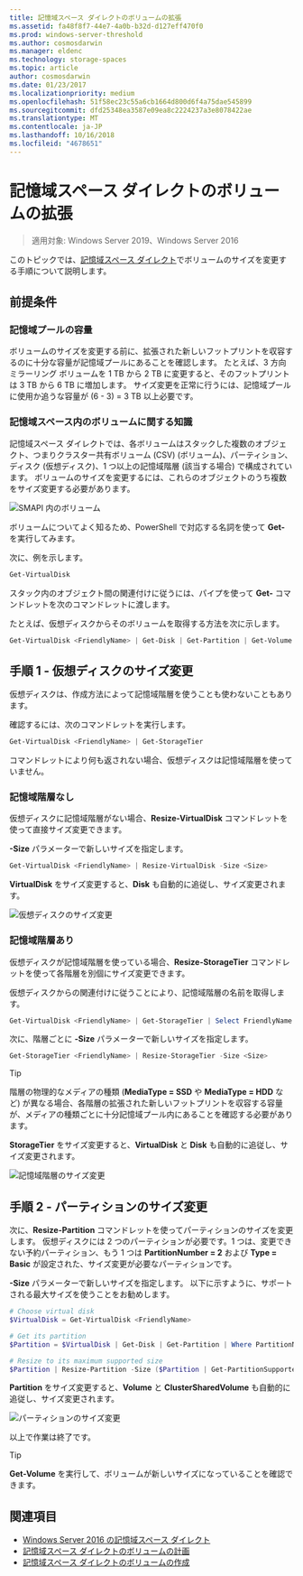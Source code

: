 ```yaml
---
title: 記憶域スペース ダイレクトのボリュームの拡張
ms.assetid: fa48f8f7-44e7-4a0b-b32d-d127eff470f0
ms.prod: windows-server-threshold
ms.author: cosmosdarwin
ms.manager: eldenc
ms.technology: storage-spaces
ms.topic: article
author: cosmosdarwin
ms.date: 01/23/2017
ms.localizationpriority: medium
ms.openlocfilehash: 51f58ec23c55a6cb1664d800d6f4a75dae545899
ms.sourcegitcommit: dfd25348ea3587e09ea8c2224237a3e8078422ae
ms.translationtype: MT
ms.contentlocale: ja-JP
ms.lasthandoff: 10/16/2018
ms.locfileid: "4678651"
---
```

# 記憶域スペース ダイレクトのボリュームの拡張
> 適用対象: Windows Server 2019、Windows Server 2016

このトピックでは、[記憶域スペース ダイレクト](storage-spaces-direct-overview.md)でボリュームのサイズを変更する手順について説明します。

## 前提条件

### 記憶域プールの容量

ボリュームのサイズを変更する前に、拡張された新しいフットプリントを収容するのに十分な容量が記憶域プールにあることを確認します。 たとえば、3 方向ミラーリング ボリュームを 1 TB から 2 TB に変更すると、そのフットプリントは 3 TB から 6 TB に増加します。 サイズ変更を正常に行うには、記憶域プールに使用か追うな容量が (6 - 3) = 3 TB 以上必要です。

### 記憶域スペース内のボリュームに関する知識

記憶域スペース ダイレクトでは、各ボリュームはスタックした複数のオブジェクト、つまりクラスター共有ボリューム (CSV) (ボリューム)、パーティション、ディスク (仮想ディスク)、1 つ以上の記憶域階層 (該当する場合) で構成されています。 ボリュームのサイズを変更するには、これらのオブジェクトのうち複数をサイズ変更する必要があります。

![SMAPI 内のボリューム](media/resize-volumes/volumes-in-smapi.png)

ボリュームについてよく知るため、PowerShell で対応する名詞を使って **Get-** を実行してみます。

次に、例を示します。

```PowerShell
Get-VirtualDisk
```

スタック内のオブジェクト間の関連付けに従うには、パイプを使って **Get-** コマンドレットを次のコマンドレットに渡します。

たとえば、仮想ディスクからそのボリュームを取得する方法を次に示します。

```PowerShell
Get-VirtualDisk <FriendlyName> | Get-Disk | Get-Partition | Get-Volume 
```

## 手順 1 - 仮想ディスクのサイズ変更

仮想ディスクは、作成方法によって記憶域階層を使うことも使わないこともあります。

確認するには、次のコマンドレットを実行します。

```PowerShell
Get-VirtualDisk <FriendlyName> | Get-StorageTier 
```

コマンドレットにより何も返されない場合、仮想ディスクは記憶域階層を使っていません。

### 記憶域階層なし

仮想ディスクに記憶域階層がない場合、**Resize-VirtualDisk** コマンドレットを使って直接サイズ変更できます。

**-Size** パラメーターで新しいサイズを指定します。

```PowerShell
Get-VirtualDisk <FriendlyName> | Resize-VirtualDisk -Size <Size>
```

**VirtualDisk** をサイズ変更すると、**Disk** も自動的に追従し、サイズ変更されます。

![仮想ディスクのサイズ変更](media/resize-volumes/Resize-VirtualDisk.gif)

### 記憶域階層あり

仮想ディスクが記憶域階層を使っている場合、**Resize-StorageTier** コマンドレットを使って各階層を別個にサイズ変更できます。

仮想ディスクからの関連付けに従うことにより、記憶域階層の名前を取得します。

```PowerShell
Get-VirtualDisk <FriendlyName> | Get-StorageTier | Select FriendlyName
```

次に、階層ごとに **-Size** パラメーターで新しいサイズを指定します。

```PowerShell
Get-StorageTier <FriendlyName> | Resize-StorageTier -Size <Size>
```

> [!TIP]
> 階層の物理的なメディアの種類 (**MediaType = SSD** や **MediaType = HDD** など) が異なる場合、各階層の拡張された新しいフットプリントを収容する容量が、メディアの種類ごとに十分記憶域プール内にあることを確認する必要があります。

**StorageTier** をサイズ変更すると、**VirtualDisk** と **Disk** も自動的に追従し、サイズ変更されます。

![記憶域階層のサイズ変更](media/resize-volumes/Resize-StorageTier.gif)

## 手順 2 - パーティションのサイズ変更

次に、**Resize-Partition** コマンドレットを使ってパーティションのサイズを変更します。 仮想ディスクには 2 つのパーティションが必要です。1 つは、変更できない予約パーティション、もう 1 つは **PartitionNumber = 2** および **Type = Basic** が設定された、サイズ変更が必要なパーティションです。

**-Size** パラメーターで新しいサイズを指定します。 以下に示すように、サポートされる最大サイズを使うことをお勧めします。

```PowerShell
# Choose virtual disk
$VirtualDisk = Get-VirtualDisk <FriendlyName>

# Get its partition
$Partition = $VirtualDisk | Get-Disk | Get-Partition | Where PartitionNumber -Eq 2

# Resize to its maximum supported size 
$Partition | Resize-Partition -Size ($Partition | Get-PartitionSupportedSize).SizeMax
```

**Partition** をサイズ変更すると、**Volume** と **ClusterSharedVolume** も自動的に追従し、サイズ変更されます。

![パーティションのサイズ変更](media/resize-volumes/Resize-Partition.gif)

以上で作業は終了です。

> [!TIP]
> **Get-Volume** を実行して、ボリュームが新しいサイズになっていることを確認できます。

## 関連項目

- [Windows Server 2016 の記憶域スペース ダイレクト](storage-spaces-direct-overview.md)
- [記憶域スペース ダイレクトのボリュームの計画](plan-volumes.md)
- [記憶域スペース ダイレクトのボリュームの作成](create-volumes.md)
